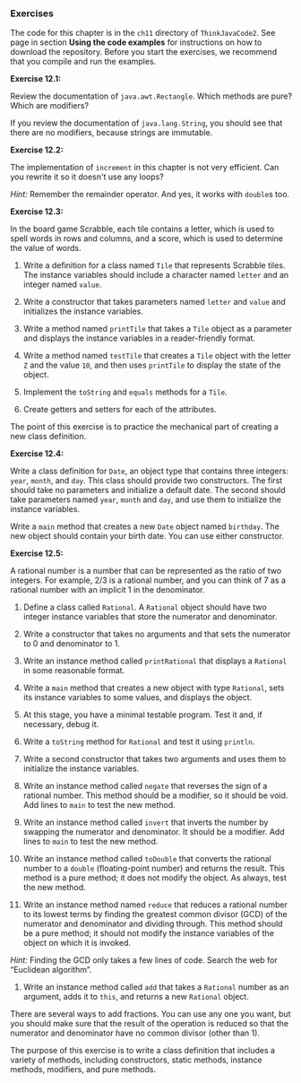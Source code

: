 ###  Exercises


The code for this chapter is in the `ch11` directory of `ThinkJavaCode2`.
See page in section **Using the code examples** for instructions on how to download the repository.
Before you start the exercises, we recommend that you compile and run the examples.


**Exercise 12.1:**

Review the documentation of `java.awt.Rectangle`.
Which methods are pure?
Which are modifiers?

If you review the documentation of `java.lang.String`, you should see that there are no modifiers, because strings are immutable.




**Exercise 12.2:**

The implementation of `increment` in this chapter is not very efficient.
Can you rewrite it so it doesn't use any loops?

*Hint:* Remember the remainder operator. And yes, it works with `double`s too.




**Exercise 12.3:**

In the board game Scrabble, each tile contains a letter, which is used to spell words in rows and columns, and a score, which is used to determine the value of words.



1.  Write a definition for a class named `Tile` that represents Scrabble tiles.
The instance variables should include a character named `letter` and an integer named `value`.

1.  Write a constructor that takes parameters named `letter` and `value` and initializes the instance variables.

1.  Write a method named `printTile` that takes a `Tile` object as a parameter and displays the instance variables in a reader-friendly format.

1.  Write a method named `testTile` that creates a `Tile` object with the letter `Z` and the value `10`, and then uses `printTile` to display the state of the object.

1.  Implement the `toString` and `equals` methods for a `Tile`.

1.  Create getters and setters for each of the attributes.


The point of this exercise is to practice the mechanical part of creating a new class definition.



**Exercise 12.4:**

Write a class definition for `Date`, an object type that contains three integers: `year`, `month`, and `day`.
This class should provide two constructors.
The first should take no parameters and initialize a default date.
The second should take parameters named `year`, `month` and `day`, and use them to initialize the instance variables.

Write a `main` method that creates a new `Date` object named `birthday`.
The new object should contain your birth date.
You can use either constructor.




**Exercise 12.5:**


A rational number is a number that can be represented as the ratio of two integers.
For example, $2/3$ is a rational number, and you can think of 7 as a rational number with an implicit 1 in the denominator.



1.  Define a class called `Rational`.
A `Rational` object should have two integer instance variables that store the numerator and denominator.

1.  Write a constructor that takes no arguments and that sets the numerator to 0 and denominator to 1.

1.  Write an instance method called `printRational` that displays a `Rational` in some reasonable format.

1.  Write a `main` method that creates a new object with type `Rational`, sets its instance variables to some values, and displays the object.

1.  At this stage, you have a minimal testable program.
Test it and, if necessary, debug it.

1.  Write a `toString` method for `Rational` and test it using `println`.

1.  Write a second constructor that takes two arguments and uses them to initialize the instance variables.

1.  Write an instance method called `negate` that reverses the sign of a rational number.
This method should be a modifier, so it should be void.
Add lines to `main` to test the new method.

1.  Write an instance method called `invert` that inverts the number by swapping the numerator and denominator.
It should be a modifier.
Add lines to `main` to test the new method.

1.  Write an instance method called `toDouble` that converts the rational number to a `double` (floating-point number) and returns the result.
This method is a pure method; it does not modify the object.
As always, test the new method.

1.  Write an instance method named `reduce` that reduces a rational number to its lowest terms by finding the greatest common divisor (GCD) of the numerator and denominator and dividing through.
This method should be a pure method; it should not modify the instance variables of the object on which it is invoked.

*Hint:* Finding the GCD only takes a few lines of code.
Search the web for “Euclidean algorithm”.

1.  Write an instance method called `add` that takes a `Rational` number as an argument, adds it to `this`, and returns a new `Rational` object.

There are several ways to add fractions.
You can use any one you want, but you should make sure that the result of the operation is reduced so that the numerator and denominator have no common divisor (other than 1).


The purpose of this exercise is to write a class definition that includes a variety of methods, including constructors, static methods, instance methods, modifiers, and pure methods.